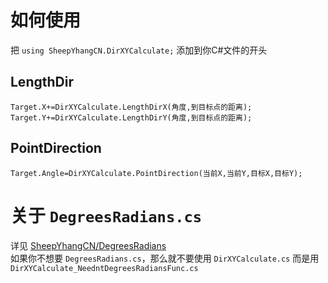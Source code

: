 # 如何使用
把 ```using SheepYhangCN.DirXYCalculate;``` 添加到你C#文件的开头

## LengthDir
```Target.X+=DirXYCalculate.LengthDirX(角度,到目标点的距离);```<br>
```Target.Y+=DirXYCalculate.LengthDirY(角度,到目标点的距离);```

## PointDirection
```Target.Angle=DirXYCalculate.PointDirection(当前X,当前Y,目标X,目标Y);```

# 关于 ```DegreesRadians.cs```
详见 [SheepYhangCN/DegreesRadians](https://github.com/SheepYhangCN/DegreesRadians) <br>
如果你不想要 ```DegreesRadians.cs```，那么就不要使用 ```DirXYCalculate.cs``` 而是用 ```DirXYCalculate_NeedntDegreesRadiansFunc.cs```